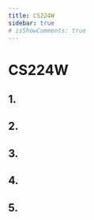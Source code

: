 ```yaml
---
title: CS224W
sidebar: true
# isShowComments: true
---
```


# CS224W

<ClientOnly>
<title-pv/>
</ClientOnly>


## 1.

## 2.

## 3.

## 4.

## 5.




 



<ClientOnly>
  <leave/>
</ClientOnly/>